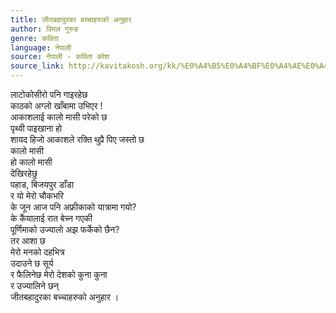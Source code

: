 ```yaml
---
title: जीतबहादुरका बच्चाहरुको अनुहार
author: विमल गुरुङ
genre: कविता
language: नेपाली
source: नेपाली - कविता कोश
source_link: http://kavitakosh.org/kk/%E0%A4%B5%E0%A4%BF%E0%A4%AE%E0%A4%B2_%E0%A4%97%E0%A5%81%E0%A4%B0%E0%A5%81%E0%A4%99
---
```


लाटोकोसीरो पनि गाइरहेछ  
काठको अग्लो खाँबामा उभिएर !  
आकाशलाई कालो मासी परेको छ  
पृथ्वी पाइखाना हो  
शायद हिजो आकाशले रक्ति थुप्रै पिए जस्तो छ  
कालो मासी  
हो कालो मासी  
देखिरहेछु  
पहाड, बिजयपुर डाँडा  
र यो मेरो चौकभरि  
के जून आज पनि अफ्रीकाको यात्रामा गयो?  
के कैंयालाई रात बेच्न गएकी  
पूर्णिमाको उज्यालो अझ फर्केको छैन?  
तर आशा छ  
मेरो मनको दहभित्र  
उदाउने छ सूर्य  
र फैलिनेछ मेरो देशको कुना कुना  
र उज्यालिने छन्  
जीतबहादुरका बच्चाहरुको अनुहार ।

